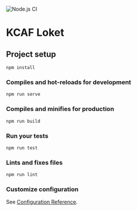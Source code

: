 ![Node.js CI](https://github.com/Laixer/KCAF-Checklist/workflows/Node.js%20CI/badge.svg)

# KCAF Loket

## Project setup
```
npm install
```

### Compiles and hot-reloads for development
```
npm run serve
```

### Compiles and minifies for production
```
npm run build
```

### Run your tests
```
npm run test
```

### Lints and fixes files
```
npm run lint
```

### Customize configuration
See [Configuration Reference](https://cli.vuejs.org/config/).
